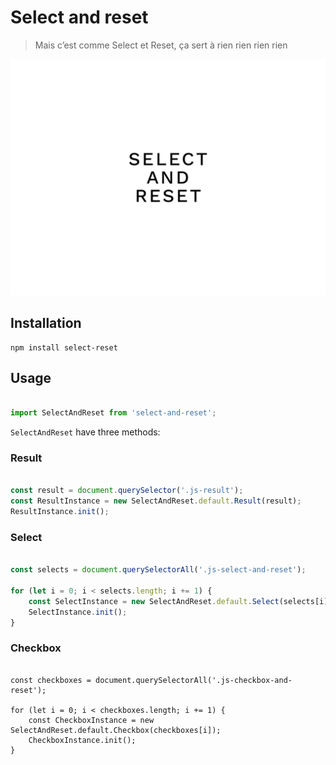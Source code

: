 # Select and reset

> Mais c’est comme Select et Reset, ça sert à rien rien rien rien

![Select and reset](select-and-reset.png)

## Installation

```
npm install select-reset
```

## Usage

```javascript

import SelectAndReset from 'select-and-reset';

```

`SelectAndReset` have three methods:

### Result

```javascript

const result = document.querySelector('.js-result');
const ResultInstance = new SelectAndReset.default.Result(result);
ResultInstance.init();

```

### Select

```javascript

const selects = document.querySelectorAll('.js-select-and-reset');

for (let i = 0; i < selects.length; i += 1) {
	const SelectInstance = new SelectAndReset.default.Select(selects[i]);
	SelectInstance.init();
}

```

### Checkbox

```

const checkboxes = document.querySelectorAll('.js-checkbox-and-reset');

for (let i = 0; i < checkboxes.length; i += 1) {
	const CheckboxInstance = new SelectAndReset.default.Checkbox(checkboxes[i]);
	CheckboxInstance.init();
}

```
